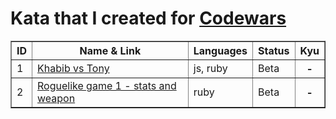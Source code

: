# Kata that I created for [Codewars](https://www.codewars.com/)

<table border="1" width="100%" cellpadding="10">
  <thead>
    <tr bgcolor="">
      <th>ID</th> <th>Name & Link</th> <th>Languages</th> <th>Status</th> <th>Kyu</th>
    </tr>
  </thead>
  <tbody>
    <tr>
      <td>1</td>
      <td>
        <a href="https://www.codewars.com/kata/6506dfecaa1d5d000f791c45">Khabib vs Tony</a>
      </td>
      <td>js, ruby</td> <td>Beta</td> <th>-</th>
    </tr>
    <tr>
      <td>2</td>
      <td>
        <a href="https://www.codewars.com/kata/651bfcbd409ea1001ef2c3cb">Roguelike game 1 - stats and weapon</a>
      </td>
      <td>ruby</td> <td>Beta</td> <th>-</th>
    </tr>
  </tbody>
</table>
